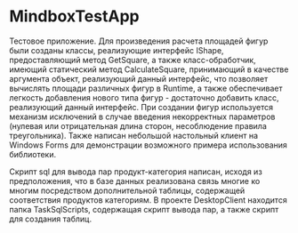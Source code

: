 # MindboxTestApp

Тестовое приложение. Для произведения расчета площадей фигур были созданы классы, реализующие интерфейс IShape, предоставляющий метод GetSquare, а также класс-обработчик, имеющий статический метод CalculateSquare, принимающий в качестве аргумента объект, реализующий данный интерфейс, что позволяет вычислять площади различных фигур в Runtime, а также обеспечивает легкость добавления нового типа фигур - достаточно добавить класс, реализующий данный интерфейс. При создании фигур используется механизм исключений в случае введения некорректных параметров (нулевая или отрицательная длина сторон, несоблюдение правила треугольника). Также написан небольшой настольный клиент на Windows Forms для демонстрации возможного примера использования библиотеки.

Скрипт sql для вывода пар продукт-категория написан, исходя из предположения, что в базе данных реализована связь многие ко многим посредством дополнительной таблицы, содержащей соответствия продуктов категориям. В проекте DesktopClient находится папка TaskSqlScripts, содержащая скрипт вывода пар, а также скрипт для создания таблиц.

